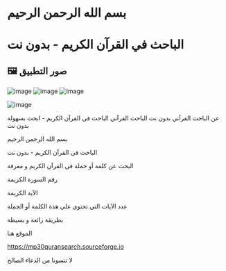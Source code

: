 # بسم الله الرحمن الرحيم

# **الباحث في القرآن الكريم - بدون نت**

## 🖼️ **صور التطبيق**

![image](https://github.com/user-attachments/assets/bc35f4cf-1ed1-436d-a3dd-b7a060dbc983)
![image](https://github.com/user-attachments/assets/b793a94c-c443-4474-9b23-8a6eb926f75e)
![image](https://github.com/user-attachments/assets/7d0c78d5-cff0-49cc-b899-02fedd4c3625)

![image](https://github.com/user-attachments/assets/70d3bcce-7986-4960-96a3-7e45563b8449)


عن الباحث القرآني بدون نت
الباحث القرآني الباحث فى القرآن الكريم - ابحث بسهولة بدون نت

بسم الله الرحمن الرحيم

الباحث فى القرآن الكريم - بدون نت

البحث عن كلمة أو جملة فى القرآن الكريم و معرفة

رقم السورة الكريمة

الآية الكريمة

عدد الآيات التي تحتوي على هذة الكلمة أو الجملة

بطريقة رائعة و بسيطة

الموقع هنا

https://mp30quransearch.sourceforge.io


لا تنسونا من الدعاء الصالح
